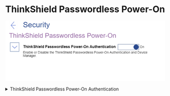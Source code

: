 # ThinkShield Passwordless Power-On  #

![](./img/passwordlesspoweron.png)

<details><summary>ThinkShield Passwordless Power-On Authentication</summary>


Enable or Disable the ThinkShield Passwordless Power-On Authentication and Device Manager.

Options:

1.  **On** - Default.
2.  Off.

| WMI Setting name | Values | SVP or SMP Req'd | AMD/Intel |
|:---|:---|:---|:---|
| ThinkShieldPasswordlessPowerOnAuthentication | Disable,Enable | yes | both |


</details>
